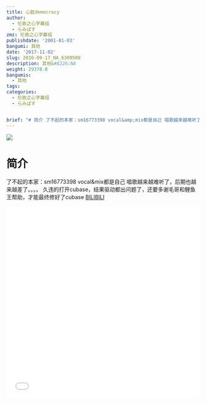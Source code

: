 ```yaml
---
title: 心脏democracy
author:
  - 伦敦之心字幕组
  - らみぱす
zmz: 伦敦之心字幕组
publishdate: '2001-01-03'
bangumi: 其他
date: '2017-11-02'
slug: 2016-09-17_NA_6309508
description: 其他&#8226;NA
weight: 29378.0
bangumis:
  - 其他
tags:
categories:
  - 伦敦之心字幕组
  - らみぱす


brief: "# 简介 了不起的本家：sm16773398 vocal&amp;mix都是自己 唱歌越来越难听了，后期也越来越差了。。。。 久违的打开cubase，结果驱动都出问题了，还要多谢毛哥和鲤鱼王帮助，才能最终修好了cubase"
---
```

![](https://i.imgur.com/grMKviZ.png)
# 简介  
了不起的本家：sm16773398   vocal&amp;mix都是自己   唱歌越来越难听了，后期也越来越差了。。。。  久违的打开cubase，结果驱动都出问题了，还要多谢毛哥和鲤鱼王帮助，才能最终修好了cubase
  [BILIBILI](https://www.bilibili.com/video/av6309508/)

<div class="vcontainer">  <iframe class='video' src="//www.bilibili.com/blackboard/player.html?aid=6309508" width="100%" height="500" frameborder="0" allowfullscreen="allowfullscreen"></iframe></div>
